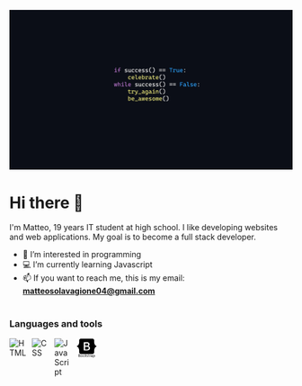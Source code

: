 ![](https://github.com/MatteoSolavagione/MatteoSolavagione/blob/main/a-for-programmers-wallpaper.png)
# Hi there 👋
I'm Matteo, 19 years IT student at high school. I like developing websites and web applications. My goal is to become a full stack developer.
- 👀 I’m interested in programming
- 💻 I’m currently learning Javascript
- 📫 If you want to reach me, this is my email: **matteosolavagione04@gmail.com**
  
#

### Languages and tools

<img align="left" alt="HTML" width="30" style="padding-right:10px;" src="https://cdn.jsdelivr.net/gh/devicons/devicon/icons/html5/html5-plain.svg" />
<img align="left" alt="CSS" width="30" style="padding-right:10px;" src="https://cdn.jsdelivr.net/gh/devicons/devicon/icons/css3/css3-plain.svg" />
<img align="left" alt="JavaScript" width="30" style="padding-right:10px;" src="https://cdn.jsdelivr.net/gh/devicons/devicon/icons/javascript/javascript-plain.svg" />
<img align="left" alt="Bootstrap" width="35" style="padding-right:10px;" src="https://raw.githubusercontent.com/devicons/devicon/master/icons/bootstrap/bootstrap-plain-wordmark.svg">
